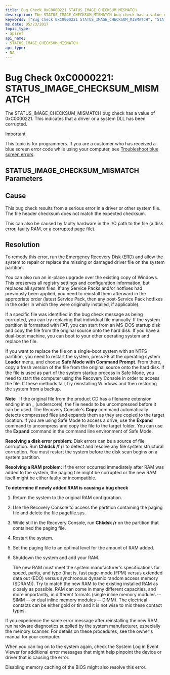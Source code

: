 ```yaml
---
title: Bug Check 0xC0000221 STATUS_IMAGE_CHECKSUM_MISMATCH
description: The STATUS_IMAGE_CHECKSUM_MISMATCH bug check has a value of 0xC0000221. This indicates that a driver or a system DLL has been corrupted.
keywords: ["Bug Check 0xC0000221 STATUS_IMAGE_CHECKSUM_MISMATCH", "STATUS_IMAGE_CHECKSUM_MISMATCH"]
ms.date: 05/23/2017
topic_type:
- apiref
api_name:
- STATUS_IMAGE_CHECKSUM_MISMATCH
api_type:
- NA
---
```


# Bug Check 0xC0000221: STATUS\_IMAGE\_CHECKSUM\_MISMATCH


The STATUS\_IMAGE\_CHECKSUM\_MISMATCH bug check has a value of 0xC0000221. This indicates that a driver or a system DLL has been corrupted.

> [!IMPORTANT]
> This topic is for programmers. If you are a customer who has received a blue screen error code while using your computer, see [Troubleshoot blue screen errors](https://www.windows.com/stopcode).


## STATUS\_IMAGE\_CHECKSUM\_MISMATCH Parameters


## Cause

This bug check results from a serious error in a driver or other system file. The file header checksum does not match the expected checksum.

This can also be caused by faulty hardware in the I/O path to the file (a disk error, faulty RAM, or a corrupted page file).

## Resolution

To remedy this error, run the Emergency Recovery Disk (ERD) and allow the system to repair or replace the missing or damaged driver file on the system partition.

You can also run an in-place upgrade over the existing copy of Windows. This preserves all registry settings and configuration information, but replaces all system files. If any Service Packs and/or hotfixes had previously been applied, you need to reinstall them afterward in the appropriate order (latest Service Pack, then any post-Service Pack hotfixes in the order in which they were originally installed, if applicable).

If a specific file was identified in the bug check message as being corrupted, you can try replacing that individual file manually. If the system partition is formatted with FAT, you can start from an MS-DOS startup disk and copy the file from the original source onto the hard disk. If you have a dual-boot machine, you can boot to your other operating system and replace the file.

If you want to replace the file on a single-boot system with an NTFS partition, you need to restart the system, press F8 at the operating system **Loader** menu, and choose **Safe Mode with Command Prompt**. From there, copy a fresh version of the file from the original source onto the hard disk. If the file is used as part of the system startup process in Safe Mode, you need to start the computer using the Recovery Console in order to access the file. If these methods fail, try reinstalling Windows and then restoring the system from a backup.

**Note**   If the original file from the product CD has a filename extension ending in an \_ (underscore), the file needs to be uncompressed before it can be used. The Recovery Console's **Copy** command automatically detects compressed files and expands them as they are copied to the target location. If you are using Safe Mode to access a drive, use the **Expand** command to uncompress and copy the file to the target folder. You can use the **Expand** command in the command line environment of Safe Mode.

 

**Resolving a disk error problem:** Disk errors can be a source of file corruption. Run **Chkdsk /f /r** to detect and resolve any file system structural corruption. You must restart the system before the disk scan begins on a system partition.

**Resolving a RAM problem:** If the error occurred immediately after RAM was added to the system, the paging file might be corrupted or the new RAM itself might be either faulty or incompatible.

**To determine if newly added RAM is causing a bug check**

1.  Return the system to the original RAM configuration.

2.  Use the Recovery Console to access the partition containing the paging file and delete the file pagefile.sys.

3.  While still in the Recovery Console, run **Chkdsk /r** on the partition that contained the paging file.

4.  Restart the system.

5.  Set the paging file to an optimal level for the amount of RAM added.

6.  Shutdown the system and add your RAM.

    The new RAM must meet the system manufacturer's specifications for speed, parity, and type (that is, fast page-mode (FPM) versus extended data out (EDO) versus synchronous dynamic random access memory (SDRAM)). Try to match the new RAM to the existing installed RAM as closely as possible. RAM can come in many different capacities, and more importantly, in different formats (single inline memory modules -- SIMM -- or dual inline memory modules -- DIMM). The electrical contacts can be either gold or tin and it is not wise to mix these contact types.

If you experience the same error message after reinstalling the new RAM, run hardware diagnostics supplied by the system manufacturer, especially the memory scanner. For details on these procedures, see the owner's manual for your computer.

When you can log on to the system again, check the System Log in Event Viewer for additional error messages that might help pinpoint the device or driver that is causing the error.

Disabling memory caching of the BIOS might also resolve this error.

 

 




